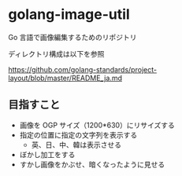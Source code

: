 # golang-image-util

Go 言語で画像編集するためのリポジトリ

ディレクトリ構成は以下を参照

<https://github.com/golang-standards/project-layout/blob/master/README_ja.md>

## 目指すこと

- 画像を OGP サイズ（1200\*630）にリサイズする
- 指定の位置に指定の文字列を表示する
  - 英、日、中、韓は表示させる
- ぼかし加工をする
- すかし画像をかぶせ、暗くなったように見せる
